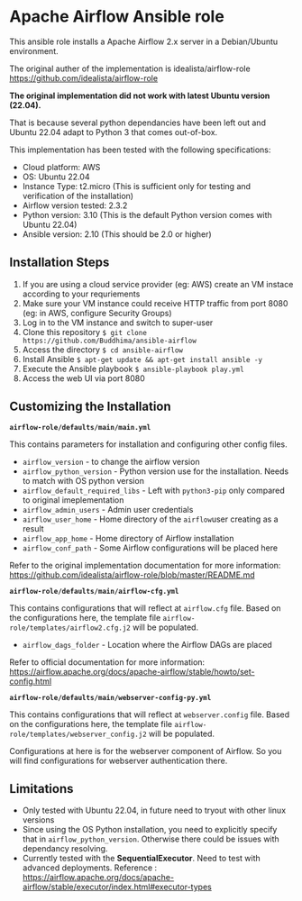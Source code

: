 # Apache Airflow Ansible role
This ansible role installs a Apache Airflow 2.x server in a Debian/Ubuntu environment.

The original auther of the implementation is idealista/airflow-role https://github.com/idealista/airflow-role


**The original implementation did not work with latest Ubuntu version (22.04).**

That is because several python dependancies have been left out and Ubuntu 22.04 adapt to Python 3 that comes out-of-box. 


This implementation has been tested with the following specifications:
* Cloud platform: AWS
* OS: Ubuntu 22.04
* Instance Type: t2.micro (This is sufficient only for testing and verification of the installation)
* Airflow version tested: 2.3.2
* Python version: 3.10 (This is the default Python version comes with Ubuntu 22.04)
* Ansible version: 2.10 (This should be 2.0 or higher)

## Installation Steps

1. If you are using a cloud service provider (eg: AWS) create an VM instace according to your requriements
2. Make sure your VM instance could receive HTTP traffic from port 8080 (eg: in AWS, configure Security Groups)
3. Log in to the VM instance and switch to super-user
4. Clone this repository `$ git clone https://github.com/Buddhima/ansible-airflow`
5. Access the directory `$ cd ansible-airflow`
6. Install Ansible `$ apt-get update && apt-get install ansible -y`
7. Execute the Ansible playbook `$ ansible-playbook play.yml`
8. Access the web UI via port 8080

## Customizing the Installation

__`airflow-role/defaults/main/main.yml`__

This contains parameters for installation and configuring other config files.

* `airflow_version` - to change the airflow version
* `airflow_python_version` - Python version use for the installation. Needs to match with OS python version
* `airflow_default_required_libs` - Left with `python3-pip` only compared to original imeplementation
* `airflow_admin_users` - Admin user credentials
* `airflow_user_home` - Home directory of the `airflow`user creating as a result
* `airflow_app_home` - Home directory of Airflow installation
* `airflow_conf_path` - Some Airflow configurations will be placed here

Refer to the original implementation documentation for more information: https://github.com/idealista/airflow-role/blob/master/README.md

__`airflow-role/defaults/main/airflow-cfg.yml`__

This contains configurations that will reflect at `airflow.cfg` file. 
Based on the configurations here, the template file `airflow-role/templates/airflow2.cfg.j2` will be populated.

* `airflow_dags_folder` - Location where the Airflow DAGs are placed

Refer to official documentation for more information: https://airflow.apache.org/docs/apache-airflow/stable/howto/set-config.html

__`airflow-role/defaults/main/webserver-config-py.yml`__

This contains configurations that will reflect at `webserver.config` file. 
Based on the configurations here, the template file `airflow-role/templates/webserver_config.j2` will be populated.

Configurations at here is for the webserver component of Airflow. So you will find configurations for webserver authentication there.

## Limitations

* Only tested with Ubuntu 22.04, in future need to tryout with other linux versions
* Since using the OS Python installation, you need to explicitly specify that in `airflow_python_version`. Otherwise there could be issues with dependancy resolving.
* Currently tested with the __SequentialExecutor__. Need to test with advanced deployments. Reference : https://airflow.apache.org/docs/apache-airflow/stable/executor/index.html#executor-types


